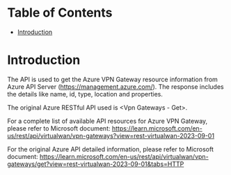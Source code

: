# Table of Contents
- [Introduction](#introduction)


# Introduction <a name="introduction"></a>
The API is used to get the Azure VPN Gateway resource information from Azure API Server (https://management.azure.com/). The response includes the details like name, id, type, location and properties.



The original Azure RESTful API used is <Vpn Gateways - Get>. 



For a complete list of available API resources for Azure VPN Gateway, please refer to Microsoft document: https://learn.microsoft.com/en-us/rest/api/virtualwan/vpn-gateways?view=rest-virtualwan-2023-09-01

For the original Azure API detailed information, please refer to Microsoft document: https://learn.microsoft.com/en-us/rest/api/virtualwan/vpn-gateways/get?view=rest-virtualwan-2023-09-01&tabs=HTTP
